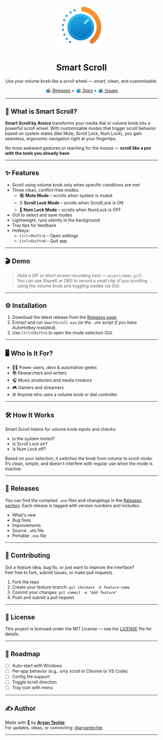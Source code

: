 <p align="center">
  <img src="assets/icons/png/icon-256x256.png" height="150" alt="Smart Scroll Logo">
</p>

<h1 align="center">Smart Scroll</h1>
<p align="center">Use your volume knob like a scroll wheel — smart, clean, and customisable.</p>

<p align="center">
  <a href="https://github.com/Aryan-Techie/Smart-Scroll/releases"><img src="assets/icons/png/icon-32x32.png" style="height: 20px; vertical-align: middle;"> Releases</a> •
  <a href="https://github.com/Aryan-Techie/Smart-Scroll/stargazers"><img src="assets/icons/png/icon-32x32.png" style="height: 20px; vertical-align: middle;"> Stars</a> •
  <a href="https://github.com/Aryan-Techie/Smart-Scroll/issues"><img src="assets/icons/png/icon-32x32.png" style="height: 20px; vertical-align: middle;"> Issues</a>
</p>

---

## 🧠 What is Smart Scroll?

**Smart Scroll by Aroice** transforms your media dial or volume knob into a powerful scroll wheel. With customizable modes that trigger scroll behavior based on system states (like Mute, Scroll Lock, Num Lock), you gain seamless, ergonomic navigation right at your fingertips.

No more awkward gestures or reaching for the mouse — **scroll like a pro with the tools you already have**.

---

## ✨ Features

- Scroll using volume knob only when specific conditions are met
- Three clean, conflict-free modes:
  - 🔇 **Mute Mode** – scrolls when system is muted
  - 🔃 **Scroll Lock Mode** – scrolls when ScrollLock is ON
  - 🔢 **Num Lock Mode** – scrolls when NumLock is OFF
- GUI to select and save modes
- Lightweight, runs silently in the background
- Tray tips for feedback
- Hotkeys:
  - `Ctrl+Shift+S` – Open settings
  - `Ctrl+Shift+Q` – Quit app

---

## 🎬 Demo

> *(Add a GIF or short screen recording here — `assets/demo.gif`)*  
> You can use ShareX or OBS to record a small clip of you scrolling using the volume knob and toggling modes via GUI.

---

## ⚙️ Installation

1. Download the latest release from the [Releases page](https://github.com/Aryan-Techie/Smart-Scroll/releases).
2. Extract and run `SmartScroll.exe` *(or the `.ahk` script if you have AutoHotkey installed)*.
3. Use `Ctrl+Shift+S` to open the mode selection GUI.

---

## 🖥️ Who Is It For?

- 🧑‍💻 Power users, devs & automation geeks
- 📚 Researchers and writers
- 🎧 Music producers and media creators
- 🎮 Gamers and streamers
- ⚙️ Anyone who uses a volume knob or dial controller

---

## 🛠️ How It Works

Smart Scroll listens for volume knob inputs and checks:
- Is the system muted?
- Is Scroll Lock on?
- Is Num Lock off?

Based on your selection, it switches the knob from volume to scroll mode. It’s clean, simple, and doesn't interfere with regular use when the mode is inactive.

---

## 🧾 Releases

You can find the compiled `.exe` files and changelogs in the [Releases section](https://github.com/Aryan-Techie/Smart-Scroll/releases). Each release is tagged with version numbers and includes:
- What's new
- Bug fixes
- Improvements
- Source `.ahk` file
- Portable `.exe` file

---

## 🤝 Contributing

Got a feature idea, bug fix, or just want to improve the interface?  
Feel free to fork, submit issues, or make pull requests.

1. Fork the repo
2. Create your feature branch: `git checkout -b feature-name`
3. Commit your changes: `git commit -m "Add feature"`
4. Push and submit a pull request

---

## 📄 License

This project is licensed under the MIT License — see the [LICENSE](LICENSE) file for details.

---

## 🧭 Roadmap

- [ ] Auto-start with Windows
- [ ] Per-app behavior (e.g., only scroll in Chrome or VS Code)
- [ ] Config file support
- [ ] Toggle scroll direction
- [ ] Tray icon with menu

---

## ✍️ Author

Made with 💌 by **[Aryan Techie](https://aryan.aroice.in)**  
For updates, ideas, or connecting: [@aryantechie](https://instagram.com/aryantechie)

---


